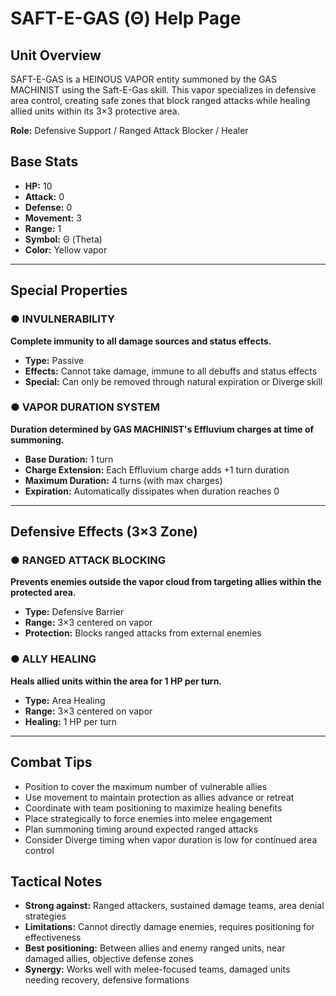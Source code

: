 # SAFT-E-GAS (Θ) Help Page

## Unit Overview
SAFT-E-GAS is a HEINOUS VAPOR entity summoned by the GAS MACHINIST using the Saft-E-Gas skill. This vapor specializes in defensive area control, creating safe zones that block ranged attacks while healing allied units within its 3×3 protective area.

**Role:** Defensive Support / Ranged Attack Blocker / Healer

## Base Stats
- **HP:** 10
- **Attack:** 0
- **Defense:** 0
- **Movement:** 3
- **Range:** 1
- **Symbol:** Θ (Theta)
- **Color:** Yellow vapor

---

## Special Properties

### ● INVULNERABILITY
**Complete immunity to all damage sources and status effects.**

- **Type:** Passive
- **Effects:** Cannot take damage, immune to all debuffs and status effects
- **Special:** Can only be removed through natural expiration or Diverge skill

### ● VAPOR DURATION SYSTEM
**Duration determined by GAS MACHINIST's Effluvium charges at time of summoning.**

- **Base Duration:** 1 turn
- **Charge Extension:** Each Effluvium charge adds +1 turn duration
- **Maximum Duration:** 4 turns (with max charges)
- **Expiration:** Automatically dissipates when duration reaches 0

---

## Defensive Effects (3×3 Zone)

### ● RANGED ATTACK BLOCKING
**Prevents enemies outside the vapor cloud from targeting allies within the protected area.**

- **Type:** Defensive Barrier
- **Range:** 3×3 centered on vapor
- **Protection:** Blocks ranged attacks from external enemies

### ● ALLY HEALING
**Heals allied units within the area for 1 HP per turn.**

- **Type:** Area Healing
- **Range:** 3×3 centered on vapor
- **Healing:** 1 HP per turn

---

## Combat Tips
- Position to cover the maximum number of vulnerable allies
- Use movement to maintain protection as allies advance or retreat
- Coordinate with team positioning to maximize healing benefits
- Place strategically to force enemies into melee engagement
- Plan summoning timing around expected ranged attacks
- Consider Diverge timing when vapor duration is low for continued area control

## Tactical Notes
- **Strong against:** Ranged attackers, sustained damage teams, area denial strategies
- **Limitations:** Cannot directly damage enemies, requires positioning for effectiveness
- **Best positioning:** Between allies and enemy ranged units, near damaged allies, objective defense zones
- **Synergy:** Works well with melee-focused teams, damaged units needing recovery, defensive formations